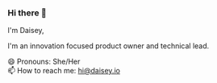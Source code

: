 ### Hi there 👋

I'm Daisey,

I'm an innovation focused product owner and technical lead.

😄 Pronouns: She/Her <br>
📫 How to reach me: hi@daisey.io

